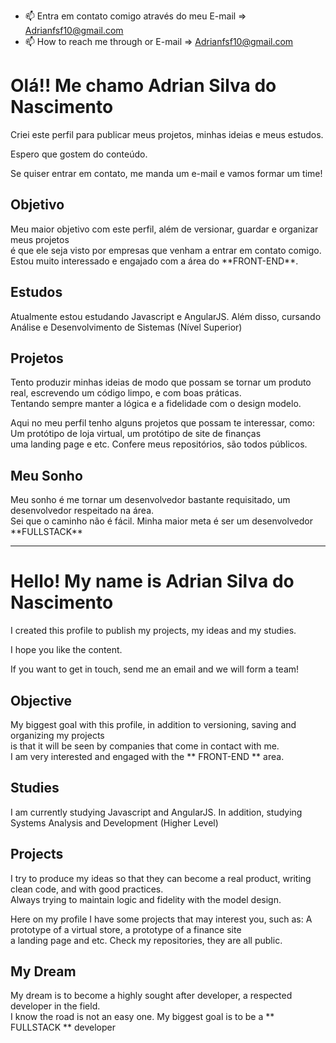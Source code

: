 - 📫 Entra em contato comigo através do meu E-mail => Adrianfsf10@gmail.com
- 📫 How to reach me through or E-mail => Adrianfsf10@gmail.com

<h1>Olá!! Me chamo Adrian Silva do Nascimento</h1>
<p>Criei este perfil para publicar meus projetos, minhas ideias e meus estudos.</p>
<p>Espero que gostem do conteúdo.</p>
<p>Se quiser entrar em contato, me manda um e-mail e vamos formar um time!</p>

<h2>Objetivo</h2>
<p>Meu maior objetivo com este perfil, além de versionar, guardar e organizar meus projetos <br> é que ele seja visto por empresas que venham a entrar em contato comigo.<br>
Estou muito interessado e engajado com a área do **FRONT-END**.</p>

<h2>Estudos</h2>
<p>Atualmente estou estudando Javascript e AngularJS. Além disso, cursando Análise e Desenvolvimento de Sistemas (Nível Superior)</p>

<h2>Projetos</h2>
<p>Tento produzir minhas ideias de modo que possam se tornar um produto real, escrevendo um código limpo, e com boas práticas. <br>
Tentando sempre manter a lógica e a fidelidade com o design modelo.</p>
<p>Aqui no meu perfil tenho alguns projetos que possam te interessar, como: Um protótipo de loja virtual, um protótipo de site de finanças <br>
uma landing page e etc. Confere meus repositórios, são todos públicos.</p>

<h2>Meu Sonho</h2>
<p>Meu sonho é me tornar um desenvolvedor bastante requisitado, um desenvolvedor respeitado na área. <br>
Sei que o caminho não é fácil. Minha maior meta é ser um desenvolvedor **FULLSTACK**</p>

---------------------------------------------------------------------------------------------------------------------------------------------------------------------------------


<h1> Hello! My name is Adrian Silva do Nascimento </h1>
<p> I created this profile to publish my projects, my ideas and my studies. </p>
<p> I hope you like the content. </p>
<p> If you want to get in touch, send me an email and we will form a team! </p>

<h2> Objective </h2>
<p> My biggest goal with this profile, in addition to versioning, saving and organizing my projects <br> is that it will be seen by companies that come in contact with me. <br>
I am very interested and engaged with the ** FRONT-END ** area. </p>

<h2> Studies </h2>
<p> I am currently studying Javascript and AngularJS. In addition, studying Systems Analysis and Development (Higher Level) </p>

<h2> Projects </h2>
<p> I try to produce my ideas so that they can become a real product, writing clean code, and with good practices. <br>
Always trying to maintain logic and fidelity with the model design. </p>
<p> Here on my profile I have some projects that may interest you, such as: A prototype of a virtual store, a prototype of a finance site <br>
a landing page and etc. Check my repositories, they are all public. </p>

<h2> My Dream </h2>
<p> My dream is to become a highly sought after developer, a respected developer in the field. <br>
I know the road is not an easy one. My biggest goal is to be a ** FULLSTACK ** developer </p>
